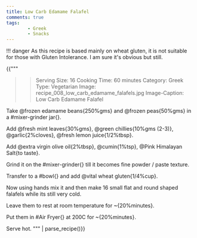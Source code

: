 ```yaml
---
title: Low Carb Edamame Falafel
comments: true
tags:
        - Greek
        - Snacks
---
```


!!! danger
    As this recipe is based mainly on wheat gluten, it is not suitable for those with Gluten Intolerance. I am sure it's obvious but still.

{{"""
>> Serving Size: 16
>> Cooking Time: 60 minutes
>> Category: Greek
>> Type: Vegetarian
>> Image: recipe_008_low_carb_edamame_falafels.jpg
>> Image-Caption: Low Carb Edamame Falafel

Take @frozen edamame beans{250%gms} and @frozen peas{50%gms} in a #mixer-grinder jar{}.

Add @fresh mint leaves{30%gms}, @green chillies{10%gms (2-3)}, @garlic{2%cloves}, @fresh lemon juice{1/2%tbsp}.

Add @extra virgin olive oil{2%tbsp}, @cumin{1%tsp}, @Pink Himalayan Salt{to taste}.

Grind it on the #mixer-grinder{} till it becomes fine powder / paste texture.

Transfer to a #bowl{} and add @vital wheat gluten{1/4%cup}.

Now using hands mix it and then make 16 small flat and round shaped falafels while its still very cold.

Leave them to rest at room temperature for ~{20%minutes}.

Put them in #Air Fryer{} at 200C for ~{20%minutes}.

Serve hot.
""" | parse_recipe()}}
